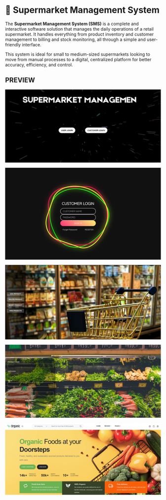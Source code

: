 # 🛒 Supermarket Management System

The **Supermarket Management System (SMS)** is a complete and interactive software solution that manages the daily operations of a retail supermarket. It handles everything from product inventory and customer management to billing and stock monitoring, all through a simple and user-friendly interface.

This system is ideal for small to medium-sized supermarkets looking to move from manual processes to a digital, centralized platform for better accuracy, efficiency, and control.

## PREVIEW

![](OUTPUT/1.png)

![](OUTPUT/3.png)

![](OUTPUT/5.png)

![](OUTPUT/6.png)

![](OUTPUT/15.png)
